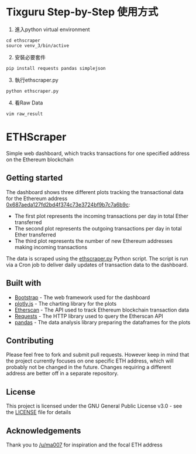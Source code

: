 # Tixguru Step-by-Step 使用方式

1. 進入python virtual environment
```
cd ethscraper
source venv_3/bin/active
```

2. 安裝必要套件
```
pip install requests pandas simplejson
```

3. 執行ethscraper.py
```
python ethscraper.py
```

4. 看Raw Data
```
vim raw_result
```

# ETHScraper
Simple web dashboard, which tracks transactions for one specified address on the Ethereum blockchain
## Getting started
The dashboard shows three different plots tracking the transactional data for the Ethereum address [0x687aeda127fd2bd4f374c73e3724bf9b7c7a6b9c](https://etherscan.io/txs?a=0x687aeda127fd2bd4f374c73e3724bf9b7c7a6b9c&p=1):
- The first plot represents the incoming transactions per day in total Ether transferred
- The second plot represents the outgoing transactions per day in total Ether transferred
- The third plot represents the number of new Ethereum addresses making incoming transactions

The data is scraped using the [ethscraper.py](ethscraper.py) Python script. The script is run via a Cron job to deliver daily updates of transaction data to the dashboard.
## Built with
- [Bootstrap](https://getbootstrap.com/) - The web framework used for the dashboard
- [plotly.js](https://plot.ly/javascript/) - The charting library for the plots
- [Etherscan](https://etherscan.io/apis/) - The API used to track Ethereum blockchain transaction data
- [Requests](http://docs.python-requests.org/en/master/) - The HTTP library used to query the Etherscan API
- [pandas](http://pandas.pydata.org/) - The data analysis library preparing the dataframes for the plots
## Contributing
Please feel free to fork and submit pull requests. However keep in mind that the project currently focuses on one specific ETH address, which will probably not be changed in the future. Changes requiring a different address are better off in a separate repository.
## License
This project is licensed under the GNU General Public License v3.0 - see the [LICENSE](LICENSE) file for details
## Acknowledgements
Thank you to [/u/ma007](https://www.reddit.com/user/ma007) for inspiration and the focal ETH address
